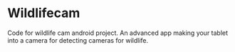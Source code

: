# Wildlifecam
Code for wildlife cam android project.  An advanced app making your tablet into a camera for detecting cameras for wildlife. 
